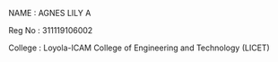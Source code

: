 NAME : AGNES LILY A

Reg No : 311119106002

College : Loyola-ICAM College of Engineering and Technology (LICET)
